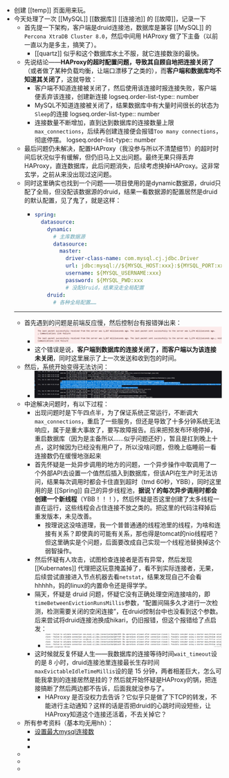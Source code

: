- 创建 [[temp]] 页面用来玩。
- 今天处理了一次 [[MySQL]] [[数据库]] [[连接池]] 的 [[故障]]，记录一下
	- 首先提一下架构，客户端是druid连接池，数据库是兼容 [[MySQL]] 的`Percona XtraDB Cluster 8.0`，然后中间用  HAProxy  做了下主备（以前一直以为是多主，搞笑了）。
		- [[quartz]] 似乎和这个数据库水土不服，就它连接数涨的最快。
	- 先说结论——**HAProxy的超时配置问题，导致其自顾自地把连接关闭了**（或者做了某种负载均衡，让端口漂移了之类的），而**客户端和数据库均不知道其关闭了**，这就导致：
		- 客户端不知道连接被关闭了，然后使用该连接时报连接失败，客户端便丢弃该连接，创建新连接
		  logseq.order-list-type:: number
		- MySQL不知道连接被关闭了，结果数据库中有大量时间很长的状态为`Sleep`的连接
		  logseq.order-list-type:: number
		- 连接数量不断增加，直到达到数据库的连接数量上限 `max_connections`，后续再创建连接便会报错`Too many connections`，彻底停摆。
		  logseq.order-list-type:: number
	- 最后问题仍未解决，配置HAProxy（我没参与所以不清楚细节）的超时时间后状况似乎有缓解，但仍旧马上又出问题。最终无果只得丢弃HAProxy，直连数据库，此后问题消失，后续考虑换掉HAProxy。这非常玄学，之前从来没出现过这问题。
	- 同时这里确实也找到一个问题——项目使用的是dynamic数据源，druid只配了全局，但没配该数据源的druid，结果一看数据源的配置居然是druid的默认配置，见了鬼了，就是这样：
		- ```yml
		  spring:
		    datasource:
		      dynamic:
		        # 主库数据源
		        datasource:
		          master:
		            driver-class-name: com.mysql.cj.jdbc.Driver
		            url: jdbc:mysql://${MYSQL_HOST:xxx}:${MYSQL_PORT:xxx}/${MYSQL_DB:xxx-cloud}?keepAlive=true&autoReconnect=true&allowMultiQueries=true&useUnicode=true&characterEncoding=utf8&zeroDateTimeBehavior=convertToNull&useSSL=false&serverTimezone=GMT%2B8&allowPublicKeyRetrieval=true
		            username: ${MYSQL_USERNAME:xxx}
		            password: ${MYSQL_PWD:xxx
		            # 没配druid，结果没走全局配置
		      druid:
		        # 各种全局配置……
		  ```
	- ---
	- 首先遇到的问题是前端反应慢，然后控制台有报错弹出来：
		- ![image.png](../assets/image_1719053194254_0.png)
		- 这个错误是说，**客户端到数据库的连接关闭了，而客户端以为该连接未关闭**，同时这里展示了上一次发送和收到包的时间。
	- 然后，系统开始变得无法访问：
		- ![dce602ce3da63f6f7230b485c589ccb.png](../assets/dce602ce3da63f6f7230b485c589ccb_1719053738273_0.png)
	- 中途解决问题时，有以下过程：
		- 出现问题时是下午四点半，为了保证系统正常运行，不断调大`max_connections`，重启了一些服务，但还是导致了十多分钟系统无法响应，属于是重大事故了，要写故障报告。后来把预发布环境停掉，重启数据库（因为是主备所以……似乎问题还好），暂且是扛到晚上十点，这时候因为已经没有用户了，所以没啥问题，但晚上临睡前一看连接数仍在缓慢地涨起来
		- 首先怀疑是一处异步调用的地方的问题，一个异步操作中取调用了一个外部API去设置一个值然后插入到数据库，但该API在生产时无法访问，结果每次调用时都会卡住直到超时（tmd 60秒，YBB），同时这里用的是 [[Spring]] 自己的异步线程池，**据说丫的每次异步调用时都会创建一个新线程**（YBB！！！），然后怀疑是否这里创建了太多线程一直在运行，这些线程会占住连接不放之类的。把这里的代码注释掉后重发版本，未见改善。
			- 按理说这没啥道理，我一个普普通通的线程池里的线程，为啥和连接有关系？即使真的可能有关系，那也得是tomcat的nio线程吧？但这里确实是个问题，后面要改成自己实现一个线程池替换掉这个弱智操作。
		- 然后怀疑有人攻击，试图检查连接者是否有异常，然后发现 [[Kubernates]] 代理把这玩意掩盖掉了，看不到实际连接者，无果，后续尝试直接进入节点机器去看`netstat`，结果发现自己不会看hhhhh，妈的linux的内置命令还是得学学。
		- 隔天，怀疑是 druid 问题，怀疑它没有正确处理空闲连接啥的，即`timeBetweenEvictionRunsMillis`参数，“配置间隔多久才进行一次检测，检测需要关闭的空闲连接”，在druid控制台中也没看到这个参数。后来尝试将druid连接池换成hikari，仍旧报错，但这个报错给了点启发：
			- ![image.png](../assets/image_1719056452271_0.png)
		- 这时候就反复怀疑人生——我数据库的连接等待时间`wait_timeout`设的是 8 小时，druid连接池里连接最长生存时间`maxEvictableIdleTimeMillis`设的是 15 分钟，两者相差巨大，怎么可能我拿到的连接居然是挂的？然后就开始怀疑是HAProxy的锅，把连接搞断了然后两边都不告诉，后面我就没参与了。
			- HAProxy 是否没权力去告诉？它似乎只是做了下TCP的转发，不能进行主动通知？这样的话是否把druid的心跳时间设短些，让HAProxy知道这个连接还活着，不去关掉它？
	- 所有参考资料（基本均无用hh）：
		- [设置最大mysql连接数](https://www.jb51.net/database/321393kxf.htm)
		-
		-
	-
	-
	-
